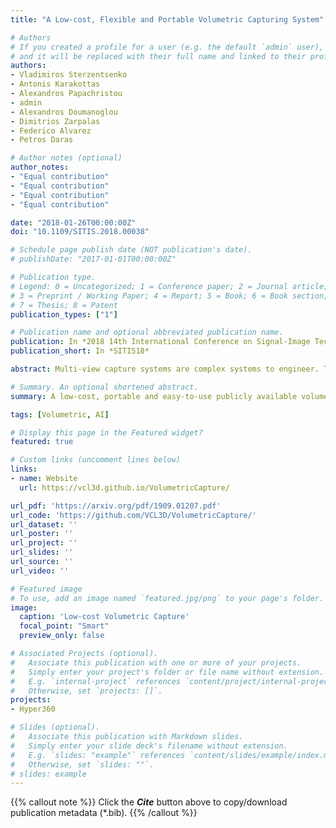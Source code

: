 ```yaml
---
title: "A Low‑cost, Flexible and Portable Volumetric Capturing System"

# Authors
# If you created a profile for a user (e.g. the default `admin` user), write the username (folder name) here 
# and it will be replaced with their full name and linked to their profile.
authors:
- Vladimiros Sterzentsenko
- Antonis Karakottas
- Alexandros Papachristou
- admin
- Alexandros Doumanoglou
- Dimitrios Zarpalas
- Federico Alvarez
- Petros Daras

# Author notes (optional)
author_notes:
- "Equal contribution"
- "Equal contribution"
- "Equal contribution"
- "Equal contribution"

date: "2018-01-26T00:00:00Z"
doi: "10.1109/SITIS.2018.00038"

# Schedule page publish date (NOT publication's date).
# publishDate: "2017-01-01T00:00:00Z"

# Publication type.
# Legend: 0 = Uncategorized; 1 = Conference paper; 2 = Journal article;
# 3 = Preprint / Working Paper; 4 = Report; 5 = Book; 6 = Book section;
# 7 = Thesis; 8 = Patent
publication_types: ["1"]

# Publication name and optional abbreviated publication name.
publication: In *2018 14th International Conference on Signal-Image Technology & Internet-Based Systems (SITIS)*
publication_short: In *SITIS18*

abstract: Multi-view capture systems are complex systems to engineer. They require technical knowledge to install and intricate processes to setup related mainly to the sensors' spatial alignment (i.e. external calibration). However, with the ongoing developments in new production methods, we are now at a position where the production of high quality realistic 3D assets is possible even with commodity sensors. Nonetheless, the capturing systems developed with these methods are heavily intertwined with the methods themselves, relying on custom solutions and seldom - if not at all - publicly available. In light of this, we design, develop and publicly offer a multi-view capture system based on the latest RGB-D sensor technology. For our system, we develop a portable and easy-to-use external calibration method that greatly reduces the effort and knowledge required, as well as simplify the overall process.

# Summary. An optional shortened abstract.
summary: A low-cost, portable and easy-to-use publicly available volumetric capture system.

tags: [Volumetric, AI]

# Display this page in the Featured widget?
featured: true

# Custom links (uncomment lines below)
links:
- name: Website
  url: https://vcl3d.github.io/VolumetricCapture/

url_pdf: 'https://arxiv.org/pdf/1909.01207.pdf'
url_code: 'https://github.com/VCL3D/VolumetricCapture/'
url_dataset: ''
url_poster: ''
url_project: ''
url_slides: ''
url_source: ''
url_video: ''

# Featured image
# To use, add an image named `featured.jpg/png` to your page's folder. 
image:
  caption: 'Low-cost Volumetric Capture'
  focal_point: "Smart"
  preview_only: false

# Associated Projects (optional).
#   Associate this publication with one or more of your projects.
#   Simply enter your project's folder or file name without extension.
#   E.g. `internal-project` references `content/project/internal-project/index.md`.
#   Otherwise, set `projects: []`.
projects:
- Hyper360

# Slides (optional).
#   Associate this publication with Markdown slides.
#   Simply enter your slide deck's filename without extension.
#   E.g. `slides: "example"` references `content/slides/example/index.md`.
#   Otherwise, set `slides: ""`.
# slides: example
---
```


{{% callout note %}}
Click the ***Cite*** button above to copy/download publication metadata (*.bib).
{{% /callout %}}

<!-- 
{{% callout note %}}
Create your slides in Markdown - click the *Slides* button to check out the example.
{{% /callout %}}

Supplementary notes can be added here, including [code, math, and images](https://wowchemy.com/docs/writing-markdown-latex/). 
-->

